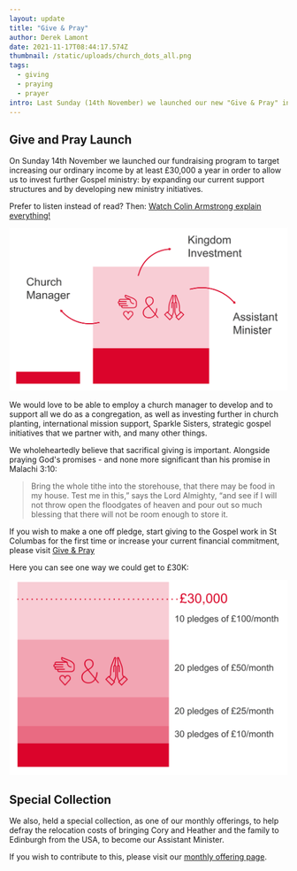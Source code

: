 ```yaml
---
layout: update
title: "Give & Pray"
author: Derek Lamont
date: 2021-11-17T08:44:17.574Z
thumbnail: /static/uploads/church_dots_all.png
tags:
  - giving
  - praying
  - prayer
intro: Last Sunday (14th November) we launched our new "Give & Pray" initiative.
---
```


## Give and Pray Launch

On Sunday 14th November we launched our fundraising program to target increasing our ordinary income by at least £30,000 a year in order to allow us to invest further Gospel ministry: by expanding our current support structures and by developing new ministry initiatives.

Prefer to listen instead of read? Then: [Watch Colin Armstrong explain everything!](https://youtu.be/PAg0Ql3Fg04?t=873)

![Giving Outcomes](/static/uploads/giving_outcomes.png)

We would love to be able to employ a church manager to develop and to support all we do as a congregation, as well as investing further in church planting, international mission support, Sparkle Sisters, strategic gospel initiatives that we partner with, and many other things.

We wholeheartedly believe that sacrifical giving is important. Alongside praying God's promises - and none more significant than his promise in Malachi 3:10:

> Bring the whole tithe into the storehouse, that there may be food in my house. Test me in this,” says the Lord Almighty, “and see if I will not throw open the floodgates of heaven and pour out so much blessing that there will not be room enough to store it.

If you wish to make a one off pledge, start giving to the Gospel work in St Columbas for the first time or increase your current financial commitment, please visit [Give & Pray](https://stcolumbas.freechurch.org/give-and-pray)

Here you can see one way we could get to £30K:

![Examples Pledges](/static/uploads/giving_group4.png)

## Special Collection

We also, held a special collection, as one of our monthly offerings, to help defray the relocation costs of bringing Cory and Heather and the family to Edinburgh from the USA, to become our Assistant Minister.

If you wish to contribute to this, please visit our [monthly offering page](https://stcolumbas.freechurch.org/monthly-offering).
